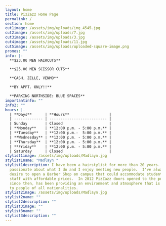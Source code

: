 ```yaml
---
layout: home
title: PizZazz Home Page
permalink: /
section: home
cut1image: /assets/img/uploads/img_4545.jpg
cut2image: /assets/img/uploads/7.jpg
cut3image: /assets/img/uploads/3.jpg
cut4image: /assets/img/uploads/11.jpg
cut5image: /assets/img/uploads/uploaded-square-image.png
promos: ""
info: |-
  **$23.00 MEN HAIRCUTS**

  **$25.00 MEN SCISSOR CUTS**

  **CASH, ZELLE, VENMO**

  **BY APPT. ONLY!!**

  **PARKING NORTHSIDE: BLUE SPACES**
importantinfo: ""
info2: ""
hours: |-
  | **Days**      | **Hours**                  |
  | ------------- | -------------------------- |
  | Sunday        | Closed                     |
  | **Monday**    | **12:00 p.m. - 5:00 p.m.** |
  | **Tuesday**   | **12:00 p.m.-  5:00 p.m.** |
  | **Wednesday** | **12:00 p.m. - 5:00 p.m.** |
  | **Thursday**  | **12:00 p.m. - 5:00 p.m.** |
  | **Friday**    | **12:00 p.m. - 5:00 p.m.** |
  | Saturday      | Closed                     |
stylist1image: /assets/img/uploads/Madlayn.jpg
stylist1name: "Madlayn "
stylist1description: I have been a hairstylist for more than 20 years.  I'm very
  passionate about what I do and I enjoy meeting new people.  I've always had a
  desire to open a Barber Shop on campus that could accommodate students and
  staff with affordable prices.  In 2012 PizZazz doors opened to the public and,
  since then, has been providing an environment and atmosphere that is welcoming
  to people of all nationalities.
stylist2image: /assets/img/uploads/Madlayn.jpg
stylist2name: ""
stylist2description: ""
stylist3image: ""
stylist3name: ""
stylist3description: ""
---
```

